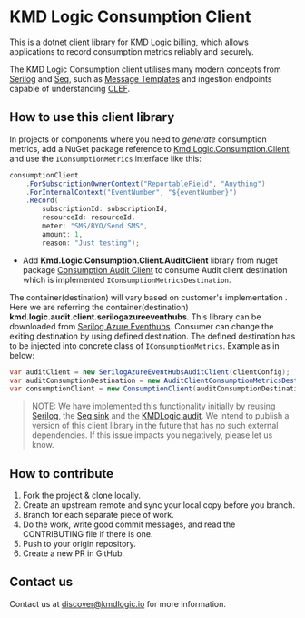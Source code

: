 # KMD Logic Consumption Client

This is a dotnet client library for KMD Logic billing, which allows applications to record consumption metrics reliably and securely.

The KMD Logic Consumption client utilises many modern concepts from [Serilog](https://serilog.net/) and [Seq](https://getseq.net/), such as [Message Templates](https://messagetemplates.org/) and ingestion endpoints capable of understanding [CLEF](https://docs.getseq.net/docs/posting-raw-events).

## How to use this client library

In projects or components where you need to *generate* consumption metrics, add a NuGet package reference to [Kmd.Logic.Consumption.Client](https://www.nuget.org/packages/Kmd.Logic.Consumption.Client), and use the `IConsumptionMetrics` interface like this:

```csharp
consumptionClient
    .ForSubscriptionOwnerContext("ReportableField", "Anything")
    .ForInternalContext("EventNumber", "${eventNumber}")
    .Record(
        subscriptionId: subscriptionId,
        resourceId: resourceId,
        meter: "SMS/BYO/Send SMS",
        amount: 1,
        reason: "Just testing");
```

 * Add **Kmd.Logic.Consumption.Client.AuditClient** library from nuget package [Consumption Audit Client](https://www.nuget.org/packages/Kmd.Logic.Consumption.Client.AuditClient/) to consume Audit client destination which is implemented `IConsumptionMetricsDestination`.

The container(destination) will vary based on customer's implementation . Here we are referring the container(destination)  **kmd.logic.audit.client.serilogazureeventhubs**. This library can be downloaded from [Serilog Azure Eventhubs](https://www.nuget.org/packages/Kmd.Logic.Audit.Client.SerilogAzureEventHubs/). Consumer can change the exiting destination by using defined destination. The defined destination has to be injected into concrete class of `IConsumptionMetrics`. Example as in below:
```csharp
var auditClient = new SerilogAzureEventHubsAuditClient(clientConfig);            
var auditConsumptionDestination = new AuditClientConsumptionMetricsDestination(auditClient);
var consumptionClient = new ConsumptionClient(auditConsumptionDestination);         
```


> NOTE: We have implemented this functionality initially by reusing [Serilog](https://github.com/serilog/serilog), the [Seq sink](https://github.com/serilog/serilog-sinks-seq) and the [KMDLogic audit](https://github.com/kmdlogic/kmd-logic-audit-client). We intend to publish a version of this client library in the future that has no such external dependencies. If this issue impacts you negatively, please let us know.

## How to contribute

1. Fork the project & clone locally.
2. Create an upstream remote and sync your local copy before you branch.
3. Branch for each separate piece of work.
4. Do the work, write good commit messages, and read the CONTRIBUTING file if there is one.
5. Push to your origin repository.
6. Create a new PR in GitHub.

## Contact us

Contact us at discover@kmdlogic.io for more information.